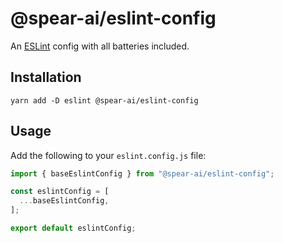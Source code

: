 # @spear-ai/eslint-config

An [ESLint](https://eslint.org) config with all batteries included.

## Installation

```shell
yarn add -D eslint @spear-ai/eslint-config
```

## Usage

Add the following to your `eslint.config.js` file:

```ts
import { baseEslintConfig } from "@spear-ai/eslint-config";

const eslintConfig = [
  ...baseEslintConfig,
];

export default eslintConfig;
```
